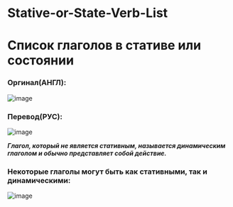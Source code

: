 # Stative-or-State-Verb-List
# Список глаголов в стативе или состоянии

### Оргинал(АНГЛ):
![image](https://github.com/user-attachments/assets/d9f78f1d-b546-42e9-9135-27a93471ea59)

### Перевод(РУС):
![image](https://github.com/user-attachments/assets/f08c15a8-e32f-4da3-bc31-ff879e0e3865)

***Глагол, который не является стативным, называется динамическим глаголом и обычно представляет собой действие.***

### Некоторые глаголы могут быть как стативными, так и динамическими:

![image](https://github.com/user-attachments/assets/75aea52b-c424-4312-b7d4-9db82d556568)




